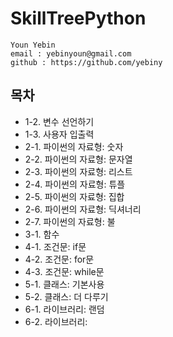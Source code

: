 # SkillTreePython


```
Youn Yebin
email : yebinyoun@gmail.com
github : https://github.com/yebiny
```

## 목차
* 1-2. 변수 선언하기
* 1-3. 사용자 입출력
* 2-1. 파이썬의 자료형: 숫자
* 2-2. 파이썬의 자료형: 문자열
* 2-3. 파이썬의 자료형: 리스트
* 2-4. 파이썬의 자료형: 튜플
* 2-5. 파이썬의 자료형: 집합
* 2-6. 파이썬의 자료형: 딕셔너리
* 2-7. 파이썬의 자료형: 불
* 3-1. 함수
* 4-1. 조건문: if문
* 4-2. 조건문: for문
* 4-3. 조건문: while문
* 5-1. 클래스: 기본사용
* 5-2. 클래스: 더 다루기
* 6-1. 라이브러리: 랜덤
* 6-2. 라이브러리:  


